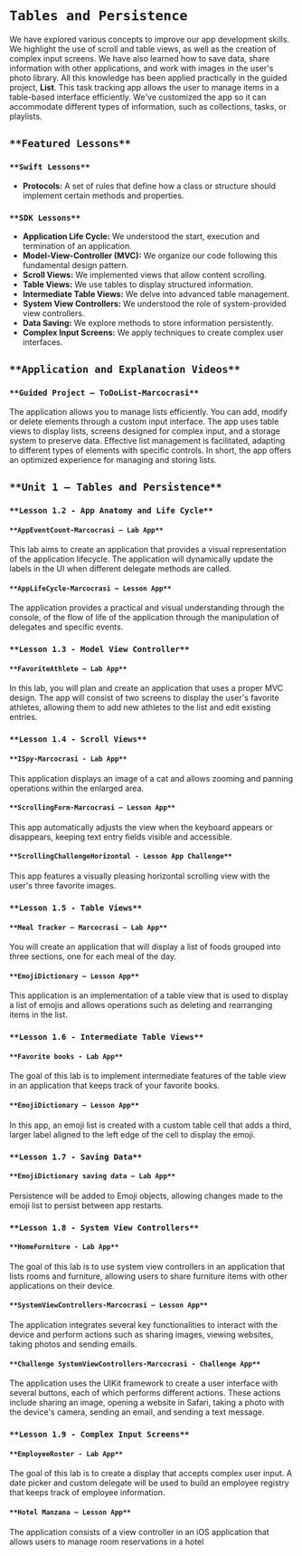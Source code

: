 # `Tables and Persistence`

We have explored various concepts to improve our app development skills. We highlight the use of scroll and table views, as well as the creation of complex input screens. We have also learned how to save data, share information with other applications, and work with images in the user's photo library. All this knowledge has been applied practically in the guided project, **List**. This task tracking app allows the user to manage items in a table-based interface efficiently. We've customized the app so it can accommodate different types of information, such as collections, tasks, or playlists.

## `**Featured Lessons**`

### `**Swift Lessons**`
- **Protocols:** A set of rules that define how a class or structure should implement certain methods and properties.

### `**SDK Lessons**`
- **Application Life Cycle:** We understood the start, execution and termination of an application.
- **Model-View-Controller (MVC):** We organize our code following this fundamental design pattern.
- **Scroll Views:** We implemented views that allow content scrolling.
- **Table Views:** We use tables to display structured information.
- **Intermediate Table Views:** We delve into advanced table management.
- **System View Controllers:** We understood the role of system-provided view controllers.
- **Data Saving:** We explore methods to store information persistently.
- **Complex Input Screens:** We apply techniques to create complex user interfaces.

## `**Application and Explanation Videos**`

### `**Guided Project – ToDoList-Marcocrasi**`
The application allows you to manage lists efficiently. You can add, modify or delete elements through a custom input interface. The app uses table views to display lists, screens designed for complex input, and a storage system to preserve data. Effective list management is facilitated, adapting to different types of elements with specific controls. In short, the app offers an optimized experience for managing and storing lists.

## `**Unit 1 – Tables and Persistence**`

### `**Lesson 1.2 - App Anatomy and Life Cycle**`

#### `**AppEventCount-Marcocrasi – Lab App**`
This lab aims to create an application that provides a visual representation of the application lifecycle. The application will dynamically update the labels in the UI when different delegate methods are called.

#### `**AppLifeCycle-Marcocrasi – Lesson App**`
The application provides a practical and visual understanding through the console, of the flow of life of the application through the manipulation of delegates and specific events.

### `**Lesson 1.3 - Model View Controller**`

#### `**FavoriteAthlete – Lab App**`
In this lab, you will plan and create an application that uses a proper MVC design. The app will consist of two screens to display the user's favorite athletes, allowing them to add new athletes to the list and edit existing entries.

### `**Lesson 1.4 - Scroll Views**`

#### `**ISpy-Marcocrasi - Lab App**`
This application displays an image of a cat and allows zooming and panning operations within the enlarged area.

#### `**ScrollingForm-Marcocrasi – Lesson App**`
This app automatically adjusts the view when the keyboard appears or disappears, keeping text entry fields visible and accessible.

#### `**ScrollingChallengeHorizontal - Lesson App Challenge**`
This app features a visually pleasing horizontal scrolling view with the user's three favorite images.

### `**Lesson 1.5 - Table Views**`

#### `**Meal Tracker – Marcocrasi – Lab App**`
You will create an application that will display a list of foods grouped into three sections, one for each meal of the day.

#### `**EmojiDictionary – Lesson App**`
This application is an implementation of a table view that is used to display a list of emojis and allows operations such as deleting and rearranging items in the list.

### `**Lesson 1.6 - Intermediate Table Views**`

#### `**Favorite books - Lab App**`
The goal of this lab is to implement intermediate features of the table view in an application that keeps track of your favorite books.

#### `**EmojiDictionary – Lesson App**`
In this app, an emoji list is created with a custom table cell that adds a third, larger label aligned to the left edge of the cell to display the emoji.

### `**Lesson 1.7 - Saving Data**`

#### `**EmojiDictionary saving data – Lab App**`
Persistence will be added to Emoji objects, allowing changes made to the emoji list to persist between app restarts.

### `**Lesson 1.8 - System View Controllers**`

#### `**HomeFurniture - Lab App**`
The goal of this lab is to use system view controllers in an application that lists rooms and furniture, allowing users to share furniture items with other applications on their device.

#### `**SystemViewControllers-Marcocrasi – Lesson App**`
The application integrates several key functionalities to interact with the device and perform actions such as sharing images, viewing websites, taking photos and sending emails.

#### `**Challenge SystemViewControllers-Marcocrasi - Challenge App**`
The application uses the UIKit framework to create a user interface with several buttons, each of which performs different actions. These actions include sharing an image, opening a website in Safari, taking a photo with the device's camera, sending an email, and sending a text message.

### `**Lesson 1.9 - Complex Input Screens**`

#### `**EmployeeRoster - Lab App**`
The goal of this lab is to create a display that accepts complex user input. A date picker and custom delegate will be used to build an employee registry that keeps track of employee information.

#### `**Hotel Manzana – Lesson App**`
The application consists of a view controller in an iOS application that allows users to manage room reservations in a hotel
